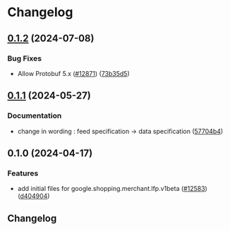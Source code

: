 # Changelog

## [0.1.2](https://github.com/googleapis/google-cloud-python/compare/google-shopping-merchant-lfp-v0.1.1...google-shopping-merchant-lfp-v0.1.2) (2024-07-08)


### Bug Fixes

* Allow Protobuf 5.x ([#12871](https://github.com/googleapis/google-cloud-python/issues/12871)) ([73b35d5](https://github.com/googleapis/google-cloud-python/commit/73b35d56f8626d99ce7c3902a8c223cc09b4ca74))

## [0.1.1](https://github.com/googleapis/google-cloud-python/compare/google-shopping-merchant-lfp-v0.1.0...google-shopping-merchant-lfp-v0.1.1) (2024-05-27)


### Documentation

* change in wording : feed specification -&gt; data specification ([57704b4](https://github.com/googleapis/google-cloud-python/commit/57704b4dec3397ad91e76f338c03e7e955ffcfa9))

## 0.1.0 (2024-04-17)


### Features

* add initial files for google.shopping.merchant.lfp.v1beta ([#12583](https://github.com/googleapis/google-cloud-python/issues/12583)) ([d404904](https://github.com/googleapis/google-cloud-python/commit/d404904ad6b34e8233d5e2c2f469b058716f233a))

## Changelog
